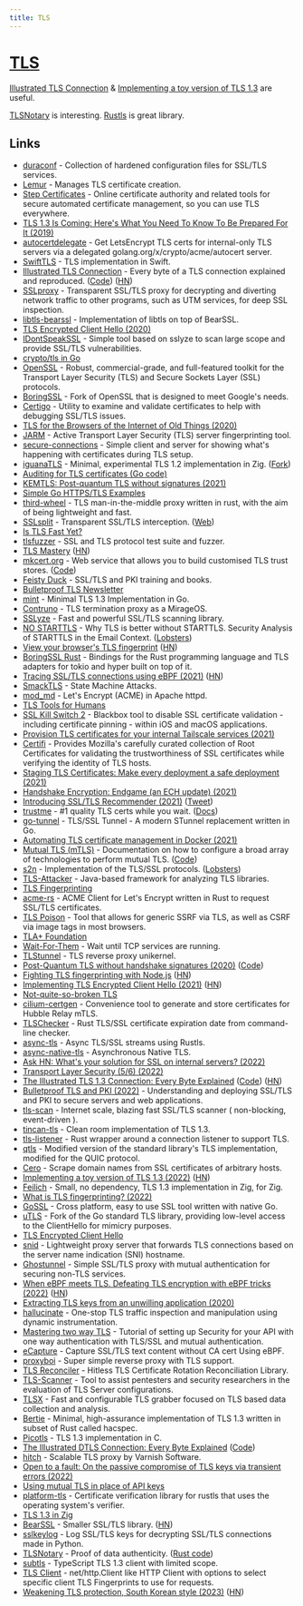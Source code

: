 ```yaml
---
title: TLS
---
```


# [TLS](https://en.wikipedia.org/wiki/Transport_Layer_Security)

[Illustrated TLS Connection](https://tls.ulfheim.net/) & [Implementing a toy version of TLS 1.3](https://jvns.ca/blog/2022/03/23/a-toy-version-of-tls/) are useful.

[TLSNotary](https://tlsnotary.org/) is interesting. [Rustls](https://github.com/rustls/rustls) is great library.

## Links

- [duraconf](https://github.com/ioerror/duraconf) - Collection of hardened configuration files for SSL/TLS services.
- [Lemur](https://github.com/Netflix/lemur) - Manages TLS certificate creation.
- [Step Certificates](https://github.com/smallstep/certificates) - Online certificate authority and related tools for secure automated certificate management, so you can use TLS everywhere.
- [TLS 1.3 Is Coming: Here's What You Need To Know To Be Prepared For It (2019)](https://www.forbes.com/sites/forbestechcouncil/2019/12/10/tls-1-3-is-coming-heres-what-you-need-to-know-to-be-prepared-for-it/)
- [autocertdelegate](https://github.com/bradfitz/autocertdelegate) - Get LetsEncrypt TLS certs for internal-only TLS servers via a delegated golang.org/x/crypto/acme/autocert server.
- [SwiftTLS](https://github.com/nsc/SwiftTLS) - TLS implementation in Swift.
- [Illustrated TLS Connection](https://tls.ulfheim.net/) - Every byte of a TLS connection explained and reproduced. ([Code](https://github.com/syncsynchalt/illustrated-tls)) ([HN](https://news.ycombinator.com/item?id=24167873))
- [SSLproxy](https://github.com/sonertari/SSLproxy) - Transparent SSL/TLS proxy for decrypting and diverting network traffic to other programs, such as UTM services, for deep SSL inspection.
- [libtls-bearssl](https://sr.ht/%7Emcf/libtls-bearssl/) - Implementation of libtls on top of BearSSL.
- [TLS Encrypted Client Hello (2020)](https://tlswg.org/draft-ietf-tls-esni/draft-ietf-tls-esni.html)
- [IDontSpeakSSL](https://github.com/BishopFox/IDontSpeakSSL) - Simple tool based on sslyze to scan large scope and provide SSL/TLS vulnerabilities.
- [crypto/tls in Go](https://github.com/cloudflare/tls-tris)
- [OpenSSL](https://www.openssl.org/) - Robust, commercial-grade, and full-featured toolkit for the Transport Layer Security (TLS) and Secure Sockets Layer (SSL) protocols.
- [BoringSSL](https://github.com/google/boringssl) - Fork of OpenSSL that is designed to meet Google's needs.
- [Certigo](https://github.com/square/certigo) - Utility to examine and validate certificates to help with debugging SSL/TLS issues.
- [TLS for the Browsers of the Internet of Old Things (2020)](https://oldvcr.blogspot.com/2020/11/fun-with-crypto-ancienne-tls-for.html)
- [JARM](https://github.com/salesforce/jarm) - Active Transport Layer Security (TLS) server fingerprinting tool.
- [secure-connections](https://github.com/lizrice/secure-connections) - Simple client and server for showing what's happening with certificates during TLS setup.
- [iguanaTLS](https://github.com/alexnask/iguanaTLS) - Minimal, experimental TLS 1.2 implementation in Zig. ([Fork](https://github.com/nektro/iguanaTLS))
- [Auditing for TLS certificates (Go code)](https://github.com/google/certificate-transparency-go)
- [KEMTLS: Post-quantum TLS without signatures (2021)](https://blog.cloudflare.com/kemtls-post-quantum-tls-without-signatures/)
- [Simple Go HTTPS/TLS Examples](https://github.com/denji/golang-tls)
- [third-wheel](https://github.com/campbellC/third-wheel) - TLS man-in-the-middle proxy written in rust, with the aim of being lightweight and fast.
- [SSLsplit](https://github.com/droe/sslsplit) - Transparent SSL/TLS interception. ([Web](https://www.roe.ch/SSLsplit))
- [Is TLS Fast Yet?](https://istlsfastyet.com/)
- [tlsfuzzer](https://github.com/tlsfuzzer/tlsfuzzer) - SSL and TLS protocol test suite and fuzzer.
- [TLS Mastery](https://mwl.io/nonfiction/networking#tls) ([HN](https://news.ycombinator.com/item?id=26760032))
- [mkcert.org](https://mkcert.org/) - Web service that allows you to build customised TLS trust stores. ([Code](https://github.com/Lukasa/mkcert))
- [Feisty Duck](https://www.feistyduck.com/) - SSL/TLS and PKI training and books.
- [Bulletproof TLS Newsletter](https://www.feistyduck.com/bulletproof-tls-newsletter/)
- [mint](https://github.com/bifurcation/mint) - Minimal TLS 1.3 Implementation in Go.
- [Contruno](https://github.com/dinosaure/contruno) - TLS termination proxy as a MirageOS.
- [SSLyze](https://github.com/nabla-c0d3/sslyze) - Fast and powerful SSL/TLS scanning library.
- [NO STARTTLS](https://nostarttls.secvuln.info/) - Why TLS is better without STARTTLS. Security Analysis of STARTTLS in the Email Context. ([Lobsters](https://lobste.rs/s/nufm9m/no_starttls))
- [View your browser's TLS fingerprint](https://tlsfingerprint.io/) ([HN](https://news.ycombinator.com/item?id=28251700))
- [BoringSSL Rust](https://github.com/cloudflare/boring) - Bindings for the Rust programming language and TLS adapters for tokio and hyper built on top of it.
- [Tracing SSL/TLS connections using eBPF (2021)](https://blog.px.dev/ebpf-openssl-tracing/) ([HN](https://news.ycombinator.com/item?id=28554754))
- [SmackTLS](https://www.smacktls.com/) - State Machine Attacks.
- [mod_md](https://github.com/icing/mod_md) - Let's Encrypt (ACME) in Apache httpd.
- [TLS Tools for Humans](https://github.com/Brcrwilliams/tlstools)
- [SSL Kill Switch 2](https://github.com/nabla-c0d3/ssl-kill-switch2) - Blackbox tool to disable SSL certificate validation - including certificate pinning - within iOS and macOS applications.
- [Provision TLS certificates for your internal Tailscale services (2021)](https://tailscale.com/blog/tls-certs/)
- [Certifi](https://github.com/certifi/python-certifi) - Provides Mozilla's carefully curated collection of Root Certificates for validating the trustworthiness of SSL certificates while verifying the identity of TLS hosts.
- [Staging TLS Certificates: Make every deployment a safe deployment (2021)](https://blog.cloudflare.com/staging-tls-certificate-every-deployment-safe-deployment/)
- [Handshake Encryption: Endgame (an ECH update) (2021)](https://blog.cloudflare.com/handshake-encryption-endgame-an-ech-update/)
- [Introducing SSL/TLS Recommender (2021)](https://blog.cloudflare.com/ssl-tls-recommender/) ([Tweet](https://twitter.com/paraacha/status/1448899607602384902))
- [trustme](https://github.com/python-trio/trustme) - #1 quality TLS certs while you wait. ([Docs](https://trustme.readthedocs.io/en/latest/))
- [go-tunnel](https://github.com/opencoff/go-tunnel) - TLS/SSL Tunnel - A modern STunnel replacement written in Go.
- [Automating TLS certificate management in Docker (2021)](https://smallstep.com/blog/automate-docker-ssl-tls-certificates/)
- [Mutual TLS (mTLS)](https://smallstep.com/hello-mtls) - Documentation on how to configure a broad array of technologies to perform mutual TLS. ([Code](https://github.com/smallstep/hello-mtls))
- [s2n](https://github.com/aws/s2n-tls) - Implementation of the TLS/SSL protocols. ([Lobsters](https://lobste.rs/s/i1jdij/aws_s_implementation_tls_ssl))
- [TLS-Attacker](https://github.com/tls-attacker/TLS-Attacker) - Java-based framework for analyzing TLS libraries.
- [TLS Fingerprinting](https://github.com/LeeBrotherston/tls-fingerprinting)
- [acme-rs](https://github.com/kariustobias/acme-rs) - ACME Client for Let's Encrypt written in Rust to request SSL/TLS certificates.
- [TLS Poison](https://github.com/jmdx/TLS-poison) - Tool that allows for generic SSRF via TLS, as well as CSRF via image tags in most browsers.
- [TLA+ Foundation](https://github.com/tlaplus/foundation)
- [Wait-For-Them](https://github.com/shenek/wait-for-them) - Wait until TCP services are running.
- [TLStunnel](https://github.com/roburio/tlstunnel) - TLS reverse proxy unikernel.
- [Post-Quantum TLS without handshake signatures (2020)](https://thomwiggers.nl/publication/kemtls/) ([Code](https://github.com/thomwiggers/kemtls-experiment))
- [Fighting TLS fingerprinting with Node.js](https://httptoolkit.tech/blog/tls-fingerprinting-node-js/) ([HN](https://news.ycombinator.com/item?id=29472624))
- [Implementing TLS Encrypted Client Hello (2021)](https://guardianproject.info/2021/11/30/implementing-tls-encrypted-client-hello/) ([HN](https://news.ycombinator.com/item?id=29530811))
- [Not-quite-so-broken TLS](https://nqsb.io/)
- [cilium-certgen](https://github.com/cilium/certgen) - Convenience tool to generate and store certificates for Hubble Relay mTLS.
- [TLSChecker](https://github.com/jbovet/tlschecker) - Rust TLS/SSL certificate expiration date from command-line checker.
- [async-tls](https://github.com/async-rs/async-tls) - Async TLS/SSL streams using Rustls.
- [async-native-tls](https://github.com/async-email/async-native-tls) - Asynchronous Native TLS.
- [Ask HN: What's your solution for SSL on internal servers? (2022)](https://news.ycombinator.com/item?id=30272101)
- [Transport Layer Security (5/6) (2022)](https://blog.bithole.dev/tls.html)
- [The Illustrated TLS 1.3 Connection: Every Byte Explained](https://tls13.xargs.org/) ([Code](https://github.com/syncsynchalt/illustrated-tls13)) ([HN](https://news.ycombinator.com/item?id=32333115))
- [Bulletproof TLS and PKI (2022)](https://www.feistyduck.com/books/bulletproof-tls-and-pki/) - Understanding and deploying SSL/TLS and PKI to secure servers and web applications.
- [tls-scan](https://github.com/prbinu/tls-scan) - Internet scale, blazing fast SSL/TLS scanner ( non-blocking, event-driven ).
- [tincan-tls](https://github.com/syncsynchalt/tincan-tls) - Clean room implementation of TLS 1.3.
- [tls-listener](https://github.com/tmccombs/tls-listener) - Rust wrapper around a connection listener to support TLS.
- [qtls](https://github.com/marten-seemann/qtls-go1-18) - Modified version of the standard library's TLS implementation, modified for the QUIC protocol.
- [Cero](https://github.com/glebarez/cero) - Scrape domain names from SSL certificates of arbitrary hosts.
- [Implementing a toy version of TLS 1.3 (2022)](https://jvns.ca/blog/2022/03/23/a-toy-version-of-tls/) ([HN](https://news.ycombinator.com/item?id=30782701))
- [Feilich](https://github.com/Luukdegram/feilich) - Small, no dependency, TLS 1.3 implementation in Zig, for Zig.
- [What is TLS fingerprinting? (2022)](https://fingerprintjs.com/blog/what-is-tls-fingerprinting-transport-layer-security/)
- [GoSSL](https://github.com/yakuter/gossl) - Cross platform, easy to use SSL tool written with native Go.
- [uTLS](https://github.com/refraction-networking/utls) - Fork of the Go standard TLS library, providing low-level access to the ClientHello for mimicry purposes.
- [TLS Encrypted Client Hello](https://github.com/tlswg/draft-ietf-tls-esni)
- [snid](https://github.com/AGWA/snid) - Lightweight proxy server that forwards TLS connections based on the server name indication (SNI) hostname.
- [Ghostunnel](https://github.com/ghostunnel/ghostunnel) - Simple SSL/TLS proxy with mutual authentication for securing non-TLS services.
- [When eBPF meets TLS. Defeating TLS encryption with eBPF tricks (2022)](https://github.com/quarkslab/conf-presentations/blob/master/CanSecWest-2022/When%20eBPF%20meets%20TLS.pdf) ([HN](https://news.ycombinator.com/item?id=31452286))
- [Extracting TLS keys from an unwilling application (2020)](http://m1el.github.io/oculus-tls-extract/)
- [hallucinate](https://github.com/SySS-Research/hallucinate) - One-stop TLS traffic inspection and manipulation using dynamic instrumentation.
- [Mastering two way TLS](https://github.com/Hakky54/mutual-tls-ssl) - Tutorial of setting up Security for your API with one way authentication with TLS/SSL and mutual authentication.
- [eCapture](https://github.com/ehids/ecapture) - Capture SSL/TLS text content without CA cert Using eBPF.
- [proxyboi](https://github.com/svenstaro/proxyboi) - Super simple reverse proxy with TLS support.
- [TLS Reconciler](https://github.com/shaj13/tlsreconciler) - Hitless TLS Certificate Rotation Reconciliation Library.
- [TLS-Scanner](https://github.com/tls-attacker/TLS-Scanner) - Tool to assist pentesters and security researchers in the evaluation of TLS Server configurations.
- [TLSX](https://github.com/projectdiscovery/tlsx) - Fast and configurable TLS grabber focused on TLS based data collection and analysis.
- [Bertie](https://github.com/cryspen/bertie) - Minimal, high-assurance implementation of TLS 1.3 written in subset of Rust called hacspec.
- [Picotls](https://github.com/h2o/picotls) - TLS 1.3 implementation in C.
- [The Illustrated DTLS Connection: Every Byte Explained](https://dtls.xargs.org/) ([Code](https://github.com/syncsynchalt/illustrated-dtls))
- [hitch](https://github.com/varnish/hitch) - Scalable TLS proxy by Varnish Software.
- [Open to a fault: On the passive compromise of TLS keys via transient errors (2022)](https://www.usenix.org/system/files/sec22-sullivan.pdf)
- [Using mutual TLS in place of API keys](https://lobste.rs/s/9f3av9/using_mutual_tls_place_api_keys)
- [platform-tls](https://github.com/1Password/platform-tls) - Certificate verification library for rustls that uses the operating system's verifier.
- [TLS 1.3 in Zig](https://github.com/shiguredo/tls13-zig)
- [BearSSL](https://bearssl.org/) - Smaller SSL/TLS library. ([HN](https://news.ycombinator.com/item?id=33381920))
- [sslkeylog](https://github.com/segevfiner/sslkeylog) - Log SSL/TLS keys for decrypting SSL/TLS connections made in Python.
- [TLSNotary](https://tlsnotary.org/) - Proof of data authenticity. ([Rust code](https://github.com/tlsnotary/tlsn))
- [subtls](https://github.com/jawj/subtls) - TypeScript TLS 1.3 client with limited scope.
- [TLS Client](https://github.com/bogdanfinn/tls-client) - net/http.Client like HTTP Client with options to select specific client TLS Fingerprints to use for requests.
- [Weakening TLS protection, South Korean style (2023)](https://palant.info/2023/02/06/weakening-tls-protection-south-korean-style/) ([HN](https://news.ycombinator.com/item?id=34674029))
